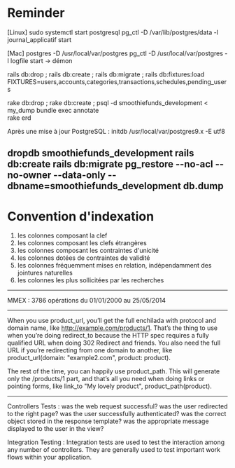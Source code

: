 Reminder
=========
[Linux] sudo systemctl start postgresql
        pg_ctl -D /var/lib/postgres/data -l journal_applicatif start

[Mac] postgres -D /usr/local/var/postgres
      pg_ctl -D /usr/local/var/postgres -l logfile start -> démon

rails db:drop ; rails db:create ; rails db:migrate ; rails db:fixtures:load FIXTURES=users,accounts,categories,transactions,schedules,pending_users

rake db:drop ; rake db:create ; psql -d smoothiefunds_development < my_dump
bundle exec annotate  
rake erd

Après une mise à jour PostgreSQL : initdb /usr/local/var/postgres9.x -E utf8

dropdb smoothiefunds_development
rails db:create
rails db:migrate
pg_restore --no-acl --no-owner --data-only --dbname=smoothiefunds_development db.dump
---

Convention d'indexation
========================
1. les colonnes composant la clef
2. les colonnes composant les clefs étrangères
3. les colonnes composant les contraintes d'unicité
4. les colonnes dotées de contraintes de validité
5. les colonnes fréquemment mises en relation, indépendamment des jointures naturelles
6. les colonnes les plus sollicitées par les recherches

---

MMEX : 3786 opérations du 01/01/2000 au 25/05/2014

---

When you use product_url, you’ll get the full enchilada with protocol and domain
name, like http://example.com/products/1. That’s the thing to use when you’re
doing redirect_to because the HTTP spec requires a fully qualified URL when
doing 302 Redirect and friends. You also need the full URL if you’re redirecting
from one domain to another, like product_url(domain: "example2.com", product: product).

The rest of the time, you can happily use product_path. This will generate only
the /products/1 part, and that’s all you need when doing links or pointing
forms, like link_to "My lovely product", product_path(product).

---

Controllers Tests :
  was the web request successful?
  was the user redirected to the right page?
  was the user successfully authenticated?
  was the correct object stored in the response template?
  was the appropriate message displayed to the user in the view?

Integration Testing :
  Integration tests are used to test the interaction among any number of controllers.
  They are generally used to test important work flows within your application.
